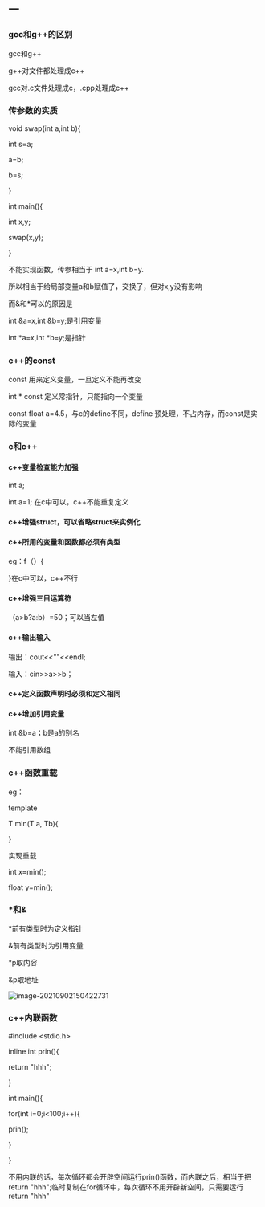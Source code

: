 ## 一

### gcc和g++的区别



gcc和g++

g++对文件都处理成c++

gcc对.c文件处理成c，.cpp处理成c++

### 传参数的实质

void swap(int a,int b){

int s=a;

a=b;

b=s;

}

int main(){

int x,y;

swap(x,y);     

}

不能实现函数，传参相当于 int a=x,int b=y.

所以相当于给局部变量a和b赋值了，交换了，但对x,y没有影响

而&和*可以的原因是

int &a=x,int &b=y;是引用变量

int *a=x,int *b=y;是指针

### c++的const

const 用来定义变量，一旦定义不能再改变

int * const 定义常指针，只能指向一个变量

const float a=4.5，与c的define不同，define 预处理，不占内存，而const是实际的变量

### c和c++

#### c++变量检查能力加强

int a;

int a=1;   在c中可以，c++不能重复定义

#### c++增强struct，可以省略struct来实例化

#### c++所用的变量和函数都必须有类型

eg：f（）{

}在c中可以，c++不行

#### c++增强三目运算符

（a>b?a:b）=50；可以当左值

#### c++输出输入

输出：cout<<""<<endl;

输入：cin>>a>>b；

#### c++定义函数声明时必须和定义相同

#### c++增加引用变量

int &b=a；b是a的别名

不能引用数组

### c++函数重载

eg：

template<typename T>

T min(T a, Tb){

}

实现重载

int x=min();

float y=min();

### *和&

*前有类型时为定义指针

&前有类型时为引用变量

*p取内容

&p取地址

![image-20210902150422731](C:\Users\Administrator\AppData\Roaming\Typora\typora-user-images\image-20210902150422731.png)

### c++内联函数

#include <stdio.h>  

inline int prin(){

return "hhh";

}

int main(){

for(int i=0;i<100;i++){

prin();

}

}

不用内联的话，每次循环都会开辟空间运行prin()函数，而内联之后，相当于把return "hhh";临时复制在for循环中，每次循环不用开辟新空间，只需要运行return "hhh"